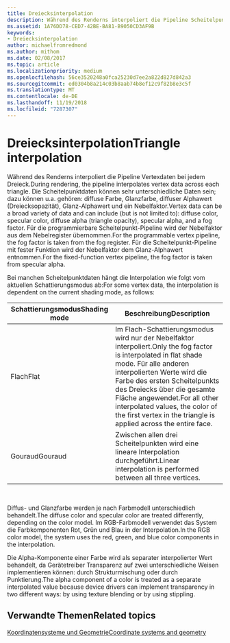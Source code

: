```yaml
---
title: Dreiecksinterpolation
description: Während des Renderns interpoliert die Pipeline Scheitelpunktdaten über jedes Dreieck hinweg.
ms.assetid: 1A76DD78-CED7-42BE-BA81-B9050CD3AF9B
keywords:
- Dreiecksinterpolation
author: michaelfromredmond
ms.author: mithom
ms.date: 02/08/2017
ms.topic: article
ms.localizationpriority: medium
ms.openlocfilehash: 56ce3520248a0fca25230d7ee2a822d827d842a3
ms.sourcegitcommit: ed0304b8a214c03b8aab74b8ef12c9f82b8e3c5f
ms.translationtype: MT
ms.contentlocale: de-DE
ms.lasthandoff: 11/19/2018
ms.locfileid: "7287307"
---
```

# <a name="triangle-interpolation"></a><span data-ttu-id="56a1e-104">Dreiecksinterpolation</span><span class="sxs-lookup"><span data-stu-id="56a1e-104">Triangle interpolation</span></span>


<span data-ttu-id="56a1e-105">Während des Renderns interpoliert die Pipeline Vertexdaten bei jedem Dreieck.</span><span class="sxs-lookup"><span data-stu-id="56a1e-105">During rendering, the pipeline interpolates vertex data across each triangle.</span></span> <span data-ttu-id="56a1e-106">Die Scheitelpunktdaten können sehr unterschiedliche Daten sein; dazu können u.a. gehören: diffuse Farbe, Glanzfarbe, diffuser Alphawert (Dreiecksopazität), Glanz-Alphawert und ein Nebelfaktor.</span><span class="sxs-lookup"><span data-stu-id="56a1e-106">Vertex data can be a broad variety of data and can include (but is not limited to): diffuse color, specular color, diffuse alpha (triangle opacity), specular alpha, and a fog factor.</span></span> <span data-ttu-id="56a1e-107">Für die programmierbare Scheitelpunkt-Pipeline wird der Nebelfaktor aus dem Nebelregister übernommen.</span><span class="sxs-lookup"><span data-stu-id="56a1e-107">For the programmable vertex pipeline, the fog factor is taken from the fog register.</span></span> <span data-ttu-id="56a1e-108">Für die Scheitelpunkt-Pipeline mit fester Funktion wird der Nebelfaktor dem Glanz-Alphawert entnommen.</span><span class="sxs-lookup"><span data-stu-id="56a1e-108">For the fixed-function vertex pipeline, the fog factor is taken from specular alpha.</span></span>

<span data-ttu-id="56a1e-109">Bei manchen Scheitelpunktdaten hängt die Interpolation wie folgt vom aktuellen Schattierungsmodus ab:</span><span class="sxs-lookup"><span data-stu-id="56a1e-109">For some vertex data, the interpolation is dependent on the current shading mode, as follows:</span></span>

| <span data-ttu-id="56a1e-110">Schattierungsmodus</span><span class="sxs-lookup"><span data-stu-id="56a1e-110">Shading mode</span></span> | <span data-ttu-id="56a1e-111">Beschreibung</span><span class="sxs-lookup"><span data-stu-id="56a1e-111">Description</span></span>                                                                                                                                                                 |
|--------------|-----------------------------------------------------------------------------------------------------------------------------------------------------------------------------|
| <span data-ttu-id="56a1e-112">Flach</span><span class="sxs-lookup"><span data-stu-id="56a1e-112">Flat</span></span>         | <span data-ttu-id="56a1e-113">Im Flach-Schattierungsmodus wird nur der Nebelfaktor interpoliert.</span><span class="sxs-lookup"><span data-stu-id="56a1e-113">Only the fog factor is interpolated in flat shade mode.</span></span> <span data-ttu-id="56a1e-114">Für alle anderen interpolierten Werte wird die Farbe des ersten Scheitelpunkts des Dreiecks über die gesamte Fläche angewendet.</span><span class="sxs-lookup"><span data-stu-id="56a1e-114">For all other interpolated values, the color of the first vertex in the triangle is applied across the entire face.</span></span> |
| <span data-ttu-id="56a1e-115">Gouraud</span><span class="sxs-lookup"><span data-stu-id="56a1e-115">Gouraud</span></span>      | <span data-ttu-id="56a1e-116">Zwischen allen drei Scheitelpunkten wird eine lineare Interpolation durchgeführt.</span><span class="sxs-lookup"><span data-stu-id="56a1e-116">Linear interpolation is performed between all three vertices.</span></span>                                                                                                               |

 

<span data-ttu-id="56a1e-117">Diffus- und Glanzfarbe werden je nach Farbmodell unterschiedlich behandelt.</span><span class="sxs-lookup"><span data-stu-id="56a1e-117">The diffuse color and specular color are treated differently, depending on the color model.</span></span> <span data-ttu-id="56a1e-118">Im RGB-Farbmodell verwendet das System die Farbkomponenten Rot, Grün und Blau in der Interpolation.</span><span class="sxs-lookup"><span data-stu-id="56a1e-118">In the RGB color model, the system uses the red, green, and blue color components in the interpolation.</span></span>

<span data-ttu-id="56a1e-119">Die Alpha-Komponente einer Farbe wird als separater interpolierter Wert behandelt, da Gerätetreiber Transparenz auf zwei unterschiedliche Weisen implementieren können: durch Strukturmischung oder durch Punktierung.</span><span class="sxs-lookup"><span data-stu-id="56a1e-119">The alpha component of a color is treated as a separate interpolated value because device drivers can implement transparency in two different ways: by using texture blending or by using stippling.</span></span>

## <a name="span-idrelated-topicsspanrelated-topics"></a><span data-ttu-id="56a1e-120"><span id="related-topics"></span>Verwandte Themen</span><span class="sxs-lookup"><span data-stu-id="56a1e-120"><span id="related-topics"></span>Related topics</span></span>


[<span data-ttu-id="56a1e-121">Koordinatensysteme und Geometrie</span><span class="sxs-lookup"><span data-stu-id="56a1e-121">Coordinate systems and geometry</span></span>](coordinate-systems-and-geometry.md)

 

 




